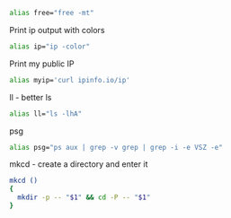 
```bash
alias free="free -mt"
```

Print ip output with colors
```bash
alias ip="ip -color"
```

Print my public IP
```bash
alias myip='curl ipinfo.io/ip'
```

ll - better ls
```bash
alias ll="ls -lhA"
```

psg
```bash
alias psg="ps aux | grep -v grep | grep -i -e VSZ -e"
```

mkcd - create a directory and enter it
```bash
mkcd ()
{
  mkdir -p -- "$1" && cd -P -- "$1"
}
```
